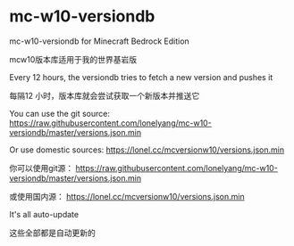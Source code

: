 # mc-w10-versiondb
mc-w10-versiondb for Minecraft Bedrock Edition

mcw10版本库适用于我的世界基岩版

Every 12 hours, the versiondb tries to fetch a new version and pushes it

每隔12 小时，版本库就会尝试获取一个新版本并推送它

You can use the git source:
https://raw.githubusercontent.com/lonelyang/mc-w10-versiondb/master/versions.json.min

Or use domestic sources:
https://lonel.cc/mcversionw10/versions.json.min

你可以使用git源：
https://raw.githubusercontent.com/lonelyang/mc-w10-versiondb/master/versions.json.min

或使用国内源：
https://lonel.cc/mcversionw10/versions.json.min

It's all auto-update

这些全部都是自动更新的
